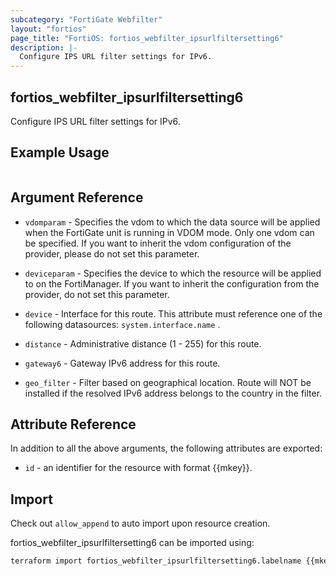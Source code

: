 ```yaml
---
subcategory: "FortiGate Webfilter"
layout: "fortios"
page_title: "FortiOS: fortios_webfilter_ipsurlfiltersetting6"
description: |-
  Configure IPS URL filter settings for IPv6.
---
```


## fortios_webfilter_ipsurlfiltersetting6
Configure IPS URL filter settings for IPv6.

## Example Usage

```hcl

```

## Argument Reference
* `vdomparam` - Specifies the vdom to which the data source will be applied when the FortiGate unit is running in VDOM mode. Only one vdom can be specified. If you want to inherit the vdom configuration of the provider, please do not set this parameter.
* `deviceparam` - Specifies the device to which the resource will be applied to on the FortiManager. If you want to inherit the configuration from the provider, do not set this parameter.

* `device` - Interface for this route. This attribute must reference one of the following datasources: `system.interface.name` .
* `distance` - Administrative distance (1 - 255) for this route.
* `gateway6` - Gateway IPv6 address for this route.
* `geo_filter` - Filter based on geographical location. Route will NOT be installed if the resolved IPv6 address belongs to the country in the filter.

## Attribute Reference

In addition to all the above arguments, the following attributes are exported:
* `id` - an identifier for the resource with format {{mkey}}.

## Import

Check out `allow_append` to auto import upon resource creation.

fortios_webfilter_ipsurlfiltersetting6 can be imported using:
```sh
terraform import fortios_webfilter_ipsurlfiltersetting6.labelname {{mkey}}
```
